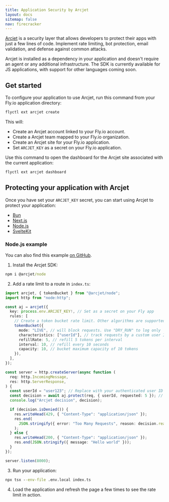```yaml
---
title: Application Security by Arcjet
layout: docs
sitemap: false
nav: firecracker
---
```


[Arcjet](https://arcjet.com) is a security layer that allows developers to protect their apps with just a few lines of code. Implement rate limiting, bot protection, email validation, and defense against common attacks.

Arcjet is installed as a dependency in your application and doesn't require an agent or any additional infrastructure. The SDK is currently available for JS applications, with support for other languages coming soon.

## Get started

To configure your application to use Arcjet, run this command from your Fly.io application directory:

```cmd
flyctl ext arcjet create
```

This will:

* Create an Arcjet account linked to your Fly.io account.
* Create a Arcjet team mapped to your Fly.io organization.
* Create an Arcjet site for your Fly.io application.
* Set `ARCJET_KEY` as a secret on your Fly.io application.

Use this command to open the dashboard for the Arcjet site associated with the current application:

```cmd
flyctl ext arcjet dashboard
```

## Protecting your application with Arcjet

Once you have set your `ARCJET_KEY` secret, you can start using Arcjet to protect your application:

* [Bun](https://docs.arcjet.com/get-started/bun)
* [Next.js](https://docs.arcjet.com/get-started/nextjs)
* [Node.js](https://docs.arcjet.com/get-started/nodejs)
* [SvelteKit](https://docs.arcjet.com/get-started/sveltekit)

### Node.js example

You can also find this example [on GitHub](https://github.com/arcjet/arcjet-js/tree/main/examples/nodejs-rl).

1. Install the Arcjet SDK:

```cmd
npm i @arcjet/node
```

2. Add a rate limit to a route in `index.ts`:

```ts
import arcjet, { tokenBucket } from "@arcjet/node";
import http from "node:http";

const aj = arcjet({
  key: process.env.ARCJET_KEY!, // Set as a secret on your Fly app
  rules: [
    // Create a token bucket rate limit. Other algorithms are supported.
    tokenBucket({
      mode: "LIVE", // will block requests. Use "DRY_RUN" to log only
      characteristics: ["userId"], // track requests by a custom user ID
      refillRate: 5, // refill 5 tokens per interval
      interval: 10, // refill every 10 seconds
      capacity: 10, // bucket maximum capacity of 10 tokens
    }),
  ],
});

const server = http.createServer(async function (
  req: http.IncomingMessage,
  res: http.ServerResponse,
) {
  const userId = "user123"; // Replace with your authenticated user ID
  const decision = await aj.protect(req, { userId, requested: 5 }); // Deduct 5 tokens from the bucket
  console.log("Arcjet decision", decision);

  if (decision.isDenied()) {
    res.writeHead(429, { "Content-Type": "application/json" });
    res.end(
      JSON.stringify({ error: "Too Many Requests", reason: decision.reason }),
    );
  } else {
    res.writeHead(200, { "Content-Type": "application/json" });
    res.end(JSON.stringify({ message: "Hello world" }));
  }
});

server.listen(8000);
```

3. Run your application:

```cmd
npx tsx --env-file .env.local index.ts
```

4. Load the application and refresh the page a few times to see the rate limit in action.
